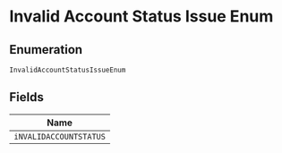 
# Invalid Account Status Issue Enum

## Enumeration

`InvalidAccountStatusIssueEnum`

## Fields

| Name |
|  --- |
| `iNVALIDACCOUNTSTATUS` |


